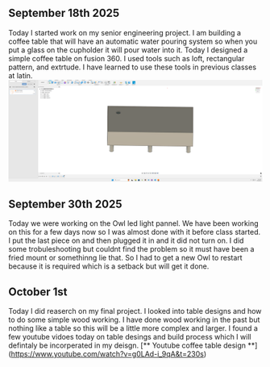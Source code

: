 ## September 18th 2025
Today I started work on my senior engineering project. I am building a coffee table that will have an automatic water pouring system so when you put a glass on the cupholder it will pour water into it. Today I designed a simple coffee table on fusion 360. I used tools such as loft, rectangular pattern, and extrtude. I have learned to use these tools in previous classes at latin. 
![alt text](media/image-1.png)
 ## September 30th 2025
 Today we were working on the Owl led light pannel. We have been working on this for a few days now so I was almost done with it before class started. I put the last piece on and then plugged it in and it did not turn on. I did some trobuleshooting but couldnt find the problem so it must have been a fried mount or somethinng lie that. So I had to get a new Owl to restart because it is required which is a setback but will get it done. 
 ## October 1st
 Today I did reaserch on my final project. I looked into table designs and how to do some simple wood working. I have done wood working in the past but nothing like a table so this will be a little more complex and larger. I found a few youtube vidoes today on table desings and build process which I will defintaly be incorperated in my deisgn. [** Youtube coffee table design **] (https://www.youtube.com/watch?v=g0LAd-i_9qA&t=230s)
